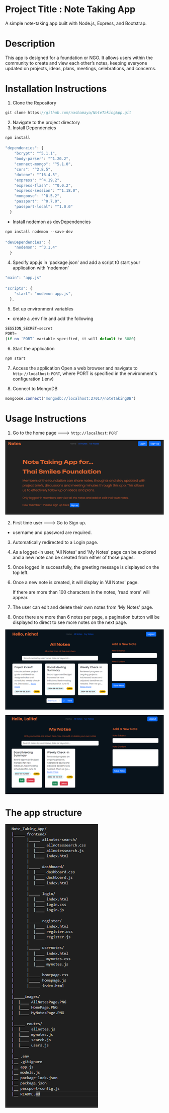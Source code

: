 # Project Title : Note Taking App
A simple note-taking app built with Node.js, Express, and Bootstrap. 

# Description
This app is designed for a foundation or NGO. It allows users within the community to create and view each other’s notes, keeping everyone updated on projects, ideas, plans, meetings, celebrations, and concerns. 

# Installation Instructions
1. Clone the Repository
```JavaScript
git clone https://github.com/nashamaya/NoteTakingApp.git
```
2. Navigate to the project directory
3. Install Dependencies
  
```JavaScript
npm install 

"dependencies": {
    "bcrypt": "^5.1.1",
    "body-parser": "^1.20.2",
    "connect-mongo": "^5.1.0",
    "cors": "^2.8.5",
    "dotenv": "^16.4.5",
    "express": "^4.19.2",
    "express-flash": "^0.0.2",
    "express-session": "^1.18.0",
    "mongoose": "^8.5.2",
    "passport": "^0.7.0",
    "passport-local": "^1.0.0"
  }
```
- Install nodemon as devDependencies
```JavaScript
npm install nodemon --save-dev

"devDependencies": {
    "nodemon": "^3.1.4"
  }
```
4. Specify app.js in 'package.json' and add a script t0 start your application with 'nodemon'
```JavaScript
"main": "app.js"

"scripts": {
    "start": "nodemon app.js",
  },
```
5. Set up environment variables
- create a .env file and add the following

```JavaScript
SESSION_SECRET=secret
PORT=
(if no `PORT` variable specified, it will default to 3080)
```
6. Start the application
```JavaScript
npm start
```
7. Access the application
Open a web browser and navigate to `http://localhost:PORT`, where PORT is specified in the environment's configuration (.env)

8. Connect to MongoDB
```JavaScript
mongoose.connect('mongodb://localhost:27017/notetakingDB')
```

# Usage Instructions

1. Go to the home page --->   `http://localhost:PORT`


![Home Page](images\HomePage.PNG)


2. First time user --->  Go to Sign up.
- username and password are required.
3. Automatically redirected to a Login page.


4. As a logged-in user, 'All Notes' and 'My Notes' page can be explored and a new note can be created from either of those pages.
5. Once logged in successfully, the greeting message is displayed on the top left.
6. Once a new note is created, it will display in 'All Notes' page.  

   If there are more than 100 characters in the notes, 'read more' will appear.


7. The user can edit and delete their own notes from 'My Notes' page.
8. Once there are more than 6 notes per page, a pagination button will be displayed to direct to see more notes on the next page. 

![Allnotes page](images\AllNotesPage.png)

![Mynotes Page](images\MyNotesPage.png)



# The app structure
![App structure](images\AppStructure.png)


<!--Note_Taking_App/
|_____ frontend/
|      |_____ allnotes-search/
|      |  |____ allnotessearch.css
|      |  |____ allnotessearch.js 
|      |  |____ index.html
|      |
|      |_____ dashboard/
|      |  |____ dashboard.css
|      |  |____ dashboard.js
|      |  |____ index.html
|      |
|      |_____ login/
|      |  |____ index.html
|      |  |____ login.css
|      |  |____ login.js
|      |
|      |_____ register/
|      |  |____ index.html
|      |  |____ register.css
|      |  |____ register.js
|      | 
|      |_____ usernotes/
|      |  |____ index.html
|      |  |____ mynotes.css
|      |  |____ mynotes.js
|      |
|      |_____ homepage.css
|      |_____ homepage.js
|      |_____ index.html
|
|_____images/
|  |____ AllNotesPage.PNG
|  |____ HomePage.PNG
|  |____ MyNotesPage.PNG
|
|_____ routes/
|  |____ allnotes.js
|  |____ mynotes.js
|  |____ search.js
|  |____ users.js
|
|__ .env
|__ .gitignore
|__ app.js
|__ models.js
|__ package-lock.json
|__ package.json
|__ passport-config.js
|__ README.md-->

